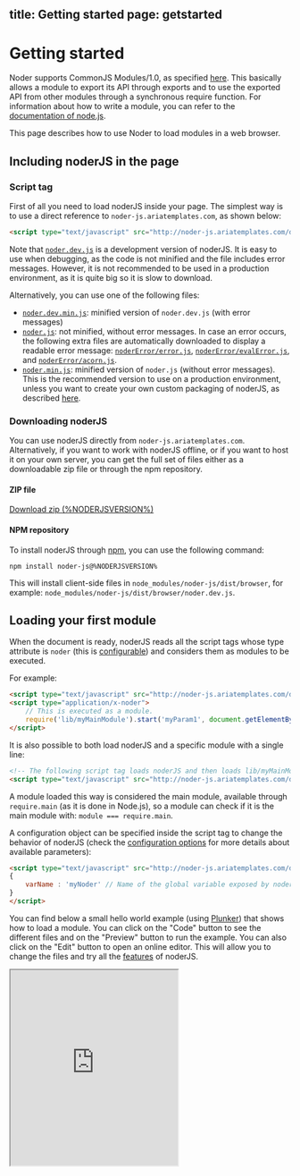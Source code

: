 title: Getting started
page: getstarted
---
# Getting started

Noder supports CommonJS Modules/1.0, as specified [here](http://www.commonjs.org/specs/modules/1.0/).
This basically allows a module to export its API through exports and to use the exported API from other modules through
a synchronous require function. For information about how to write a module, you can refer to the
[documentation of node.js](http://nodejs.org/docs/latest/api/modules.html).

This page describes how to use Noder to load modules in a web browser.

## Including noderJS in the page

### Script tag

First of all you need to load noderJS inside your page. The simplest way is to use a direct reference to <code>noder-js.ariatemplates.com</code>,
as shown below:

```html
<script type="text/javascript" src="http://noder-js.ariatemplates.com/dist/v%NODERJSVERSION%/noder.dev.js"></script>
```

Note that [`noder.dev.js`](http://noder-js.ariatemplates.com/dist/v%NODERJSVERSION%/noder.dev.js) is a development version of
noderJS. It is easy to use when debugging, as the code is not minified and the file includes error messages. However, it is not
recommended to be used in a production environment, as it is quite big so it is slow to download.

Alternatively, you can use one of the following files:

* [`noder.dev.min.js`](http://noder-js.ariatemplates.com/dist/v%NODERJSVERSION%/noder.dev.min.js): minified version of `noder.dev.js`
(with error messages)
* [`noder.js`](http://noder-js.ariatemplates.com/dist/v%NODERJSVERSION%/noder.js): not minified, without error messages.
In case an error occurs, the following extra files are automatically downloaded to display a readable error message:
[`noderError/error.js`](http://noder-js.ariatemplates.com/dist/v%NODERJSVERSION%/noderError/error.js),
[`noderError/evalError.js`](http://noder-js.ariatemplates.com/dist/v%NODERJSVERSION%/noderError/evalError.js),
and [`noderError/acorn.js`](http://noder-js.ariatemplates.com/dist/v%NODERJSVERSION%/noderError/acorn.js).
* [`noder.min.js`](http://noder-js.ariatemplates.com/dist/v%NODERJSVERSION%/noder.min.js): minified version of `noder.js` (without error messages).
This is the recommended version to use on a production environment, unless you want to create your own custom packaging of noderJS,
as described [here](packaging.md).

### Downloading noderJS

You can use noderJS directly from <code>noder-js.ariatemplates.com</code>. Alternatively, if you want to work with noderJS offline,
or if you want to host it on your own server, you can get the full set of files either as a downloadable zip file or through the
npm repository.

#### ZIP file

<a class="btn btn-lg btn-white" href="https://github.com/ariatemplates/noder-js/releases/download/v%NODERJSVERSION%/noder-browser.zip" target="_blank">
<i class="fa fa-download"></i> Download zip (%NODERJSVERSION%)
</a>

#### NPM repository

To install noderJS through [npm](https://www.npmjs.org/), you can use the following command:

```
npm install noder-js@%NODERJSVERSION%
```

This will install client-side files in `node_modules/noder-js/dist/browser`, for example: `node_modules/noder-js/dist/browser/noder.dev.js`.

## Loading your first module

When the document is ready, noderJS reads all the script tags whose type attribute is `noder`
(this is [configurable](configuration.md)) and considers them as modules to be executed.

For example:

```html
<script type="text/javascript" src="http://noder-js.ariatemplates.com/dist/%NODERJSVERSION%/noder.dev.js"></script>
<script type="application/x-noder">
    // This is executed as a module.
    require('lib/myMainModule').start('myParam1', document.getElementById('myItem'));
</script>
```

It is also possible to both load noderJS and a specific module with a single line:

```html
<!-- The following script tag loads noderJS and then loads lib/myMainModule -->
<script type="text/javascript" src="http://noder-js.ariatemplates.com/dist/%NODERJSVERSION%/noder.dev.js?lib/myMainModule"></script>
```

A module loaded this way is considered the main module, available through ``require.main`` (as it is done in Node.js), so
a module can check if it is the main module with: ``module === require.main``.

A configuration object can be specified inside the script tag to change the behavior of noderJS
(check the [configuration options](configuration.md) for more details about available parameters):

```html
<script type="text/javascript" src="http://noder-js.ariatemplates.com/dist/v%NODERJSVERSION%/noder.dev.js">
{
    varName : 'myNoder' // Name of the global variable exposed by noder, the default is "noder"
}
</script>
```

You can find below a small hello world example (using [Plunker](http://plnkr.co/)) that shows how to load a module.
You can click on the "Code" button to see the different files and on the "Preview" button to run the example.
You can also click on the "Edit" button to open an online editor. This will allow you to change the files and
try all the [features](api.md) of noderJS.

<div class="snippet"><pre><iframe src="http://embed.plnkr.co/UNTr3J/index.html" style="height:350px;"></iframe></pre></div>
